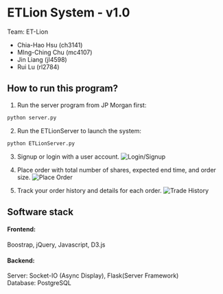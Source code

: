 # ETLion System - v1.0
Team: ET-Lion 
* Chia-Hao Hsu (ch3141)
* MIng-Ching Chu (mc4107)
* Jin Liang (jl4598)
* Rui Lu (rl2784)

## How to run this program?
1. Run the server program from JP Morgan first:<br>

  ```python
  python server.py
  ```
2. Run the ETLionServer to launch the system:<br>

  ```python
  python ETLionServer.py
  ```
3. Signup or login with a user account.
![Login/Signup](http://i.imgur.com/mIes5Rw.png)

4. Place order with total number of shares, expected end time, and order size.
![Place Order](http://i.imgur.com/fvmf599.png)

5. Track your order history and details for each order.
![Trade History](http://i.imgur.com/TKxP0f6.png)


## Software stack
#### Frontend:
Boostrap, jQuery, Javascript, D3.js

#### Backend:
Server: Socket-IO (Async Display), Flask(Server Framework)<br>
Database: PostgreSQL
